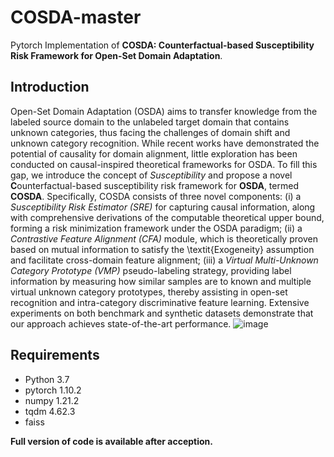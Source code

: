 # COSDA-master
Pytorch Implementation of **COSDA: Counterfactual-based Susceptibility Risk Framework for Open-Set Domain Adaptation**.

## Introduction
Open-Set Domain Adaptation (OSDA) aims to transfer knowledge from the labeled source domain to the unlabeled target domain that contains unknown categories, thus facing the challenges of domain shift and unknown category recognition. While recent works have demonstrated the potential of causality for domain alignment, little exploration has been conducted on causal-inspired theoretical frameworks for OSDA. To fill this gap, we introduce the concept of _Susceptibility_ and propose a novel **C**ounterfactual-based susceptibility risk framework for **OSDA**, termed **COSDA**. 
   Specifically, COSDA consists of three novel components: (i) a _Susceptibility Risk Estimator (SRE)_ for capturing causal information, along with comprehensive derivations of the computable theoretical upper bound, forming a risk minimization framework under the OSDA paradigm; (ii) a _Contrastive Feature Alignment (CFA)_ module, which is theoretically proven based on mutual information to satisfy the \textit{Exogeneity} assumption and facilitate cross-domain feature alignment; (iii) a _Virtual Multi-Unknown Category Prototype (VMP)_ pseudo-labeling strategy, providing label information by measuring how similar samples are to known and multiple virtual unknown category prototypes, thereby assisting in open-set recognition and intra-category discriminative feature learning. Extensive experiments on both benchmark and synthetic datasets demonstrate that our approach achieves state-of-the-art performance.
![image]([https://github.com/ZHOURui6025/COSDA-master/blob/master/workflow.pdf](https://github.com/ZHOURui6025/COSDA-master/blob/master/workflow.jpg))

## Requirements
- Python 3.7
- pytorch 1.10.2
- numpy 1.21.2
- tqdm 4.62.3
- faiss

**Full version of code is available after acception.**
